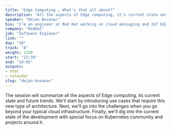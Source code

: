 ```yaml
---
title: "Edge Computing … What's that all about?"
description: "All the aspects of Edge computing, it's current state and the future trends."
speaker: "Dejan Bosanac"
bio: "I’m an engineer at Red Hat working on cloud messaging and IoT Edge platforms. I have more than a decade of experience in developing open source solutions, making commercial products based on them and working with customers on running production systems based on these products. I’ve been an active member of open source communities for many years and a contributor to various projects."
company: "RedHat"
job: "Software Engineer"
link: ""
day: "26"
track: "A"
weight: 1330
start: "13:30"
end: "14:05"
outputs:
- html
- calendar
slug: "dejan-bosanac"
---
```


The session will summarize all the aspects of Edge computing, its current state and future trends. We'll start by introducing use cases that require this new type of architecture. Next, we'll go into the challenges when you go beyond your typical cloud infrastructure. Finally, we'll dig into the current state of the development with special focus on Kubernetes community and projects around it.

<!--
There's a new trend emerging where developers are trying to put their services closer and  closer to the users and devices they are connecting. For that they need to step out of the cloud infrastructure and deploy in the more distributed environments. But of course, we still want to keep all the tools and comfort we're used to developing pure cloud-native native solutions. Enter the Edge Computing, trying to extend cloud-native computing beyond the data center. In this session, we'll try to get you interested into this topic, talking about why and how you can start introducing Edge computing into your projects.
-->

